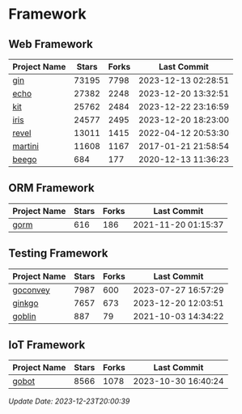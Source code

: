 # Framework

## Web Framework
| Project Name | Stars | Forks | Last Commit |
| ------------ | ----- | ----- | ----------- |
| [gin](https://github.com/gin-gonic/gin) | 73195 | 7798 | 2023-12-13 02:28:51 |
| [echo](https://github.com/labstack/echo) | 27382 | 2248 | 2023-12-20 13:32:51 |
| [kit](https://github.com/go-kit/kit) | 25762 | 2484 | 2023-12-22 23:16:59 |
| [iris](https://github.com/kataras/iris) | 24577 | 2495 | 2023-12-20 18:23:00 |
| [revel](https://github.com/revel/revel) | 13011 | 1415 | 2022-04-12 20:53:30 |
| [martini](https://github.com/go-martini/martini) | 11608 | 1167 | 2017-01-21 21:58:54 |
| [beego](https://github.com/astaxie/beego) | 684 | 177 | 2020-12-13 11:36:23 |

## ORM Framework
| Project Name | Stars | Forks | Last Commit |
| ------------ | ----- | ----- | ----------- |
| [gorm](https://github.com/jinzhu/gorm) | 616 | 186 | 2021-11-20 01:15:37 |

## Testing Framework
| Project Name | Stars | Forks | Last Commit |
| ------------ | ----- | ----- | ----------- |
| [goconvey](https://github.com/smartystreets/goconvey) | 7987 | 600 | 2023-07-27 16:57:29 |
| [ginkgo](https://github.com/onsi/ginkgo) | 7657 | 673 | 2023-12-20 12:03:51 |
| [goblin](https://github.com/franela/goblin) | 887 | 79 | 2021-10-03 14:34:22 |

## IoT Framework
| Project Name | Stars | Forks | Last Commit |
| ------------ | ----- | ----- | ----------- |
| [gobot](https://github.com/hybridgroup/gobot) | 8566 | 1078 | 2023-10-30 16:40:24 |

*Update Date: 2023-12-23T20:00:39*